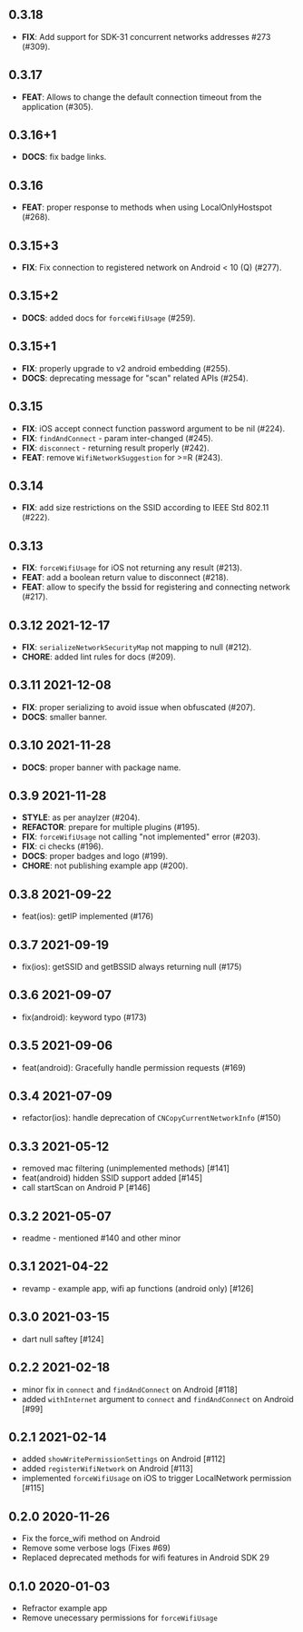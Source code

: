 ## 0.3.18

 - **FIX**: Add support for SDK-31 concurrent networks addresses #273 (#309).

## 0.3.17

 - **FEAT**: Allows to change the default connection timeout from the application (#305).

## 0.3.16+1

 - **DOCS**: fix badge links.

## 0.3.16

 - **FEAT**: proper response to methods when using LocalOnlyHostspot (#268).

## 0.3.15+3

 - **FIX**: Fix connection to registered network on Android < 10 (Q) (#277).

## 0.3.15+2

 - **DOCS**: added docs for `forceWifiUsage` (#259).

## 0.3.15+1

 - **FIX**: properly upgrade to v2 android embedding (#255).
 - **DOCS**: deprecating message for "scan" related APIs (#254).

## 0.3.15

 - **FIX**: iOS accept connect function password argument to be nil (#224).
 - **FIX**: `findAndConnect` - param inter-changed (#245).
 - **FIX**: `disconnect` - returning result properly  (#242).
 - **FEAT**: remove `WifiNetworkSuggestion` for >=R (#243).

## 0.3.14

 - **FIX**: add size restrictions on the SSID according to IEEE Std 802.11 (#222).

## 0.3.13

 - **FIX**: `forceWifiUsage` for iOS not returning any result (#213).
 - **FEAT**: add a boolean return value to disconnect (#218).
 - **FEAT**: allow to specify the bssid for registering and connecting network (#217).

## 0.3.12 2021-12-17

 - **FIX**: `serializeNetworkSecurityMap` not mapping to null (#212).
 - **CHORE**: added lint rules for docs (#209).

## 0.3.11 2021-12-08

 - **FIX**: proper serializing to avoid issue when obfuscated (#207).
 - **DOCS**: smaller banner.

## 0.3.10 2021-11-28

 - **DOCS**: proper banner with package name.

## 0.3.9 2021-11-28

 - **STYLE**: as per anaylzer (#204).
 - **REFACTOR**: prepare for multiple plugins (#195).
 - **FIX**: `forceWifiUsage` not calling "not implemented" error (#203).
 - **FIX**: ci checks (#196).
 - **DOCS**: proper badges and logo (#199).
 - **CHORE**: not publishing example app (#200).

## 0.3.8 2021-09-22

* feat(ios): getIP implemented (#176)

## 0.3.7 2021-09-19

* fix(ios): getSSID and getBSSID always returning null (#175)

## 0.3.6 2021-09-07

* fix(android): keyword typo (#173)

## 0.3.5 2021-09-06

* feat(android): Gracefully handle permission requests (#169)

## 0.3.4 2021-07-09

* refactor(ios): handle deprecation of `CNCopyCurrentNetworkInfo` (#150)

## 0.3.3 2021-05-12

* removed mac filtering (unimplemented methods) [#141]
* feat(android) hidden SSID support added [#145]
* call startScan on Android P [#146]

## 0.3.2 2021-05-07

* readme - mentioned #140 and other minor

## 0.3.1 2021-04-22

* revamp - example app, wifi ap functions (android only) [#126]

## 0.3.0 2021-03-15

* dart null saftey [#124]

## 0.2.2 2021-02-18

* minor fix in `connect` and `findAndConnect` on Android [#118]
* added `withInternet` argument to `connect` and `findAndConnect` on Android [#99]

## 0.2.1 2021-02-14

* added `showWritePermissionSettings` on Android [#112]
* added `registerWifiNetwork` on Android [#113]
* implemented `forceWifiUsage` on iOS to trigger LocalNetwork permission [#115]

## 0.2.0 2020-11-26

* Fix the force_wifi method on Android
* Remove some verbose logs (Fixes #69)
* Replaced deprecated methods for wifi features in Android SDK 29

## 0.1.0 2020-01-03

* Refractor example app
* Remove unecessary permissions for `forceWifiUsage`

